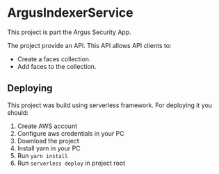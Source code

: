 # ArgusIndexerService
This project is part the Argus Security App. 

The project provide an API. This API allows API clients to:
 * Create a faces collection.
 * Add faces to the collection.
 
 ## Deploying
 This project was build using serverless framework. For deploying it you should:
 1) Create AWS account
 2) Configure aws credentials in your PC
 3) Download the project
 4) Install yarn in your PC
 5) Run ``yarn install``
 6) Run ``serverless deploy`` in project root
